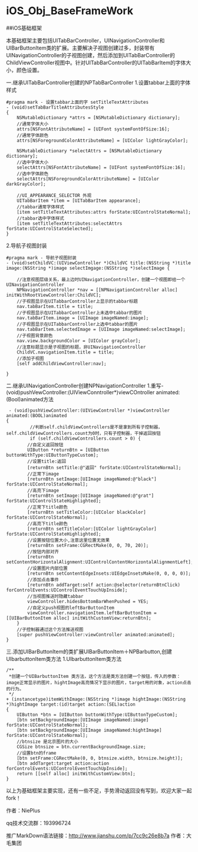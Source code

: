 # iOS_Obj_BaseFrameWork
##iOS基础框架



本基础框架主要包括UITabBarController，UINavigationController和UIBarButtonItem类的扩展。主要解决子视图创建过多，封装带有UINavigationController的子视图创建，然后添加到UITabBarController的ChildViewController视图中。针对UITabBarController的UITabBarItem的字体大小，颜色设置。

一.继承UITabBarController创建的NPTabBarController
1.设置tabbar上面的字体样式

    #pragma mark - 设置tabbar上面的字 setTitleTextAttributes
    - (void)setTabBarTitleAttributesStyle
    {
        NSMutableDictionary *attrs = [NSMutableDictionary dictionary];
        //通常字体大小
        attrs[NSFontAttributeName] = [UIFont systemFontOfSize:16];
        //通常字体颜色
        attrs[NSForegroundColorAttributeName] = [UIColor lightGrayColor];
    
        NSMutableDictionary *selectAttrs = [NSMutableDictionary dictionary];
        //选中字体大小
        selectAttrs[NSFontAttributeName] = [UIFont systemFontOfSize:16];
        //选中字体颜色
        selectAttrs[NSForegroundColorAttributeName] = [UIColor darkGrayColor];

        //UI_APPEARANCE_SELECTOR 外观
        UITabBarItem *item = [UITabBarItem appearance];
        //tabbar通常字体样式
        [item setTitleTextAttributes:attrs forState:UIControlStateNormal];
        //tabbar选中字体样式
        [item setTitleTextAttributes:selectAttrs forState:UIControlStateSelected];
    }

2.导航子视图封装

    #pragma mark - 导航子视图封装
    - (void)setChildVC:(UIViewController *)ChildVC title:(NSString *)title image:(NSString *)image selectImgage:(NSString *)selectImage {

        //注意视图层级关系，最上边时UINavigationController，创建一个视图即给一个UINavigationController
        NPNavigationController *nav = [[NPNavigationController alloc] initWithRootViewController:ChildVC];
        //子视图显示在UITabbarController上显示的tabbar标题
        nav.tabBarItem.title = title;
        //子视图显示在UITabbarController上未选中tabbar的图片
        nav.tabBarItem.image = [UIImage imageNamed:image];
        //子视图显示在UITabbarController上选中tabbar的图片
        nav.tabBarItem.selectedImage = [UIImage imageNamed:selectImage];
        //子视图背景颜色
        nav.view.backgroundColor = [UIColor grayColor];
        //注意标题显示是子视图的标题，非UINavigationController
        ChildVC.navigationItem.title = title;
        //添加子视图
        [self addChildViewController:nav];

    }

二.继承UINavigationController创建NPNavigationController
1.重写-(void)pushVewController:(UIViewConntroller*)viewCOntroller animated:(Bool)animated方法

     - (void)pushViewController:(UIViewController *)viewController animated:(BOOL)animated
    {
             //判断self.childViewControllers是不是拿到所有子控制器，self.childViewControllers.count为0时，只有子控制器，干掉返回按钮
             if (self.childViewControllers.count > 0) {
            //自定义返回按钮
            UIButton *returnBtn = [UIButton buttonWithType:UIButtonTypeCustom];
            //设置title:返回
            [returnBtn setTitle:@"返回" forState:UIControlStateNormal];
            //正常下image
            [returnBtn setImage:[UIImage imageNamed:@"black"] forState:UIControlStateNormal];
            //高亮下image
            [returnBtn setImage:[UIImage imageNamed:@"grat"] forState:UIControlStateHighlighted];
            //正常下title颜色
            [returnBtn setTitleColor:[UIColor blackColor] forState:UIControlStateNormal];
            //高亮下title颜色
            [returnBtn setTitleColor:[UIColor lightGrayColor] forState:UIControlStateHighlighted];
            //设置按钮位置大小,注意这里位置无效果
            [returnBtn setFrame:CGRectMake(0, 0, 70, 20)];
            //按钮内部对齐
            [returnBtn setContentHorizontalAlignment:UIControlContentHorizontalAlignmentLeft];
            //设置图片内部位置
            [returnBtn setContentEdgeInsets:UIEdgeInsetsMake(0, 0, 0, 0)];
            //添加点击事件
            [returnBtn addTarget:self action:@selector(returnBtnClick) forControlEvents:UIControlEventTouchUpInside];
            //当视图推送时隐藏tabbar
            viewController.hidesBottomBarWhenPushed = YES;
            //自定义push视图的leftBarButtonItem
            viewController.navigationItem.leftBarButtonItem = [[UIBarButtonItem alloc] initWithCustomView:returnBtn];
        }
        //子控制器通过这个方法推送视图
        [super pushViewController:viewController animated:animated];
    }

三.添加UIBarButtonItem的类扩展UIBarButtonItem＋NPBarbutton,创建UIbarbuttonItem类方法
1.UIbarbuttonItem类方法

    /**
     *创建一个UIBarbuttonItem 类方法，这个方法是类方法创建一个按钮，传入的参数：image正常显示的图片，hightImage高亮情况下显示的图片，target用的对象，action点击的行为。
     */
    + (instancetype)itemWithImage:(NSString *)image hightImage:(NSString *)hightImage target:(id)target action:(SEL)action
    {
        UIButton *btn = [UIButton buttonWithType:UIButtonTypeCustom];
        [btn setBackgroundImage:[UIImage imageNamed:image] forState:UIControlStateNormal];
        [btn setBackgroundImage:[UIImage imageNamed:hightImage] forState:UIControlStateNormal];
        //btnsize 是北京图片的大小
        CGSize btnsize = btn.currentBackgroundImage.size;
        //设置btn的frame
        [btn setFrame:CGRectMake(0, 0, btnsize.width, btnsize.height)];
        [btn addTarget:target action:action forControlEvents:UIControlEventTouchUpInside];
        return [[self alloc] initWithCustomView:btn];
    }



以上为基础框架主要实现，还有一些不足，手势滑动返回没有写到，欢迎大家一起fork！


作者：NiePlus

qq技术交流群：193996724  

推广MarkDown语法链接：http://www.jianshu.com/p/7cc9c26e8b7a 作者：大毛集团

